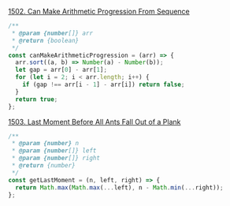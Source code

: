 [1502. Can Make Arithmetic Progression From Sequence](https://leetcode.com/contest/weekly-contest-196/problems/can-make-arithmetic-progression-from-sequence/)

```javascript
/**
 * @param {number[]} arr
 * @return {boolean}
 */
const canMakeArithmeticProgression = (arr) => {
  arr.sort((a, b) => Number(a) - Number(b));
  let gap = arr[0] - arr[1];
  for (let i = 2; i < arr.length; i++) {
    if (gap !== arr[i - 1] - arr[i]) return false;
  }
  return true;
};
```

[1503. Last Moment Before All Ants Fall Out of a Plank](https://leetcode.com/contest/weekly-contest-196/problems/last-moment-before-all-ants-fall-out-of-a-plank/)

```javascript
/**
 * @param {number} n
 * @param {number[]} left
 * @param {number[]} right
 * @return {number}
 */
const getLastMoment = (n, left, right) => {
  return Math.max(Math.max(...left), n - Math.min(...right));
};
```
